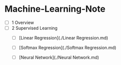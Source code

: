 # Machine-Learning-Note

- [ ] 1 Overview
- [ ] 2 Supervised Learning
  - [ ] [Linear Regression](./Linear Regression.md)
  - [ ] [Softmax Regression](./Softmax Regression.md)
  - [ ] [Neural Network](./Neural Network.md)

